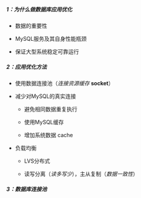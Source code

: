 ##### 1：为什么做数据库应用优化

- 数据的重要性

- MySQL服务及其自身性能瓶颈

- 保证大型系统稳定可靠运行

##### 2：应用优化方法

- 使用数据连接池（*连接资源缓存* **socket**）

- 减少对MySQL的真实连接

	- 避免相同数据重复执行

	- 使用MySQL缓存

	- 增加系统数据 cache

- 负载均衡

	- LVS分布式

	- 读写分离（*读多写少*），主从复制（*数据一致性*）

##### 3：数据库连接池
